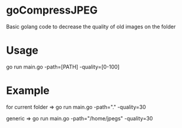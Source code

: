 # goCompressJPEG
Basic golang code to decrease the quality of old images on the folder

# Usage
go run main.go -path=[PATH] -quality=[0-100]

# Example
<p>for current folder => go run main.go -path="." -quality=30</p>
<p>generic => go run main.go -path="/home/jpegs" -quality=30</p>
